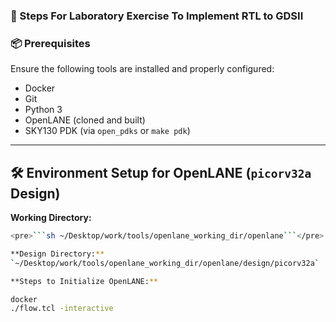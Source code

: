 ### 🧪 Steps For Laboratory Exercise To Implement RTL to GDSII

### 📦 Prerequisites

Ensure the following tools are installed and properly configured:

- Docker
- Git
- Python 3
- OpenLANE (cloned and built)
- SKY130 PDK (via `open_pdks` or `make pdk`)
---
## 🛠️ Environment Setup for OpenLANE (`picorv32a` Design)

**Working Directory:**  
```bash
<pre>```sh ~/Desktop/work/tools/openlane_working_dir/openlane```</pre>

**Design Directory:**  
`~/Desktop/work/tools/openlane_working_dir/openlane/design/picorv32a`

**Steps to Initialize OpenLANE:**

docker
./flow.tcl -interactive
